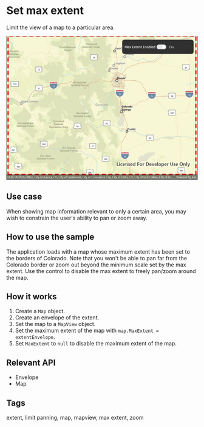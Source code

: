# Set max extent

Limit the view of a map to a particular area.

![Image of set max extent](setmaxextent.jpg)

## Use case

When showing map information relevant to only a certain area, you may wish to constrain the user's ability to pan or zoom away.

## How to use the sample

The application loads with a map whose maximum extent has been set to the borders of Colorado. Note that you won't be able to pan far from the Colorado border or zoom out beyond the minimum scale set by the max extent. Use the control to disable the max extent to freely pan/zoom around the map.

## How it works

1. Create a `Map` object.
2. Create an envelope of the extent.
3. Set the map to a `MapView` object.
4. Set the maximum extent of the map with `map.MaxExtent = extentEnvelope`.
5. Set `MaxExtent` to `null` to disable the maximum extent of the map.

## Relevant API

* Envelope
* Map

## Tags

extent, limit panning, map, mapview, max extent, zoom
